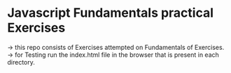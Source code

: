 # Javascript Fundamentals practical Exercises

-> this repo consists of Exercises attempted on Fundamentals of Exercises.
-> for Testing run the index.html file in the browser that is present in each directory.